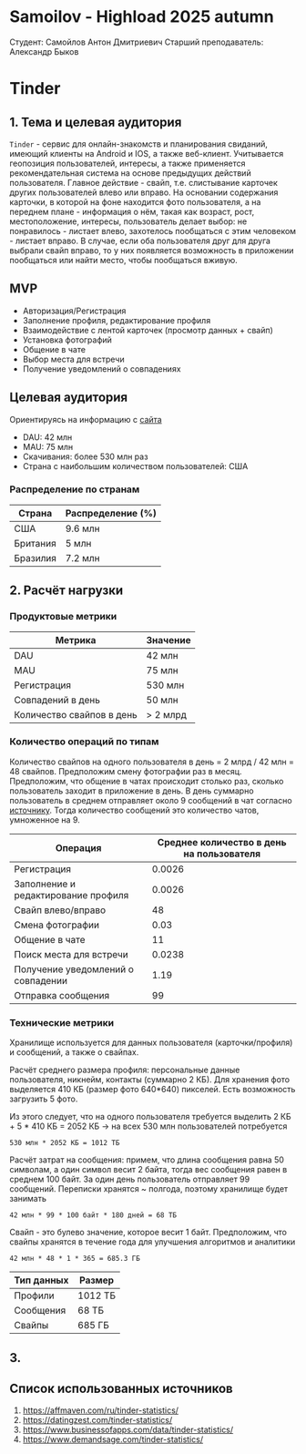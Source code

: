 # Samoilov - Highload 2025 autumn

Студент: Самойлов Антон Дмитриевич
Старший преподаватель: Александр Быков

# Tinder 
## 1. Тема и целевая аудитория
`Tinder` - сервис для онлайн-знакомств и планирования свиданий, имеющий клиенты на Android и IOS, а также веб-клиент. Учитывается геопозиция пользователей, интересы, а также применяется рекомендательная система на основе предыдущих действий пользователя. Главное действие - свайп, т.е. слистывание карточек других пользователей влево или вправо. На основании содержания карточки, в которой на фоне находится фото пользователя, а на переднем плане - информация о нём, такая как возраст, рост, местоположение, интересы, пользователь делает выбор: не понравилось - листает влево, захотелось пообщаться с этим человеком - листает вправо. В случае, если оба пользователя друг для друга выбрали свайп вправо, то у них появляется возможность в приложении пообщаться или найти место, чтобы пообщаться вживую.

## MVP
- Авторизация/Регистрация
- Заполнение профиля, редактирование профиля
- Взаимодействие с лентой карточек (просмотр данных + свайп)
- Установка фотографий 
- Общение в чате
- Выбор места для встречи
- Получение уведомлений о совпадениях

## Целевая аудитория
Ориентируясь на информацию с [сайта](https://datingzest.com/tinder-statistics/)
- DAU: 42 млн
- MAU: 75 млн
- Скачивания: более 530 млн раз
- Страна с наибольшим количеством пользователей: США

### Распределение по странам
Страна|Распределение (%)
---|---
США|9.6 млн
Британия|5 млн
Бразилия|7.2 млн

## 2. Расчёт нагрузки

### Продуктовые метрики
Метрика|Значение
---|---
DAU|42 млн
MAU|75 млн
Регистрация|530 млн
Совпадений в день|50 млн
Количество свайпов в день|> 2 млрд

### Количество операций по типам
Количество свайпов на одного пользователя в день = 2 млрд / 42 млн = 48 свайпов.
Предположим смену фотографии раз в месяц. Предположим, что общение в чатах происходит столько раз, сколько пользователь заходит в приложение в день.
В день суммарно пользователь в среднем отправляет около 9 сообщений в чат согласно [источнику](https://arxiv.org/pdf/1607.03320.pdf). Тогда количество сообщений это количество чатов, умноженное на 9.

Операция|Среднее количество в день на пользователя
---|---
Регистрация|0.0026
Заполнение и редактирование профиля|0.0026
Свайп влево/вправо|48
Смена фотографии|0.03
Общение в чате|11
Поиск места для встречи|0.0238
Получение уведомлений о совпадении|1.19
Отправка сообщения|99

### Технические метрики

Хранилище используется для данных пользователя (карточки/профиля) и сообщений, а также о свайпах.

Расчёт среднего размера профиля: персональные данные пользователя, никнейм, контакты (суммарно 2 КБ). Для хранения фото выделяется 410 КБ (размер фото 640*640) пикселей. Есть возможность загрузить 5 фото.

Из этого следует, что на одного пользователя требуется выделить 2 КБ + 5 * 410 КБ = 2052 КБ -> на всех 530 млн пользователей потребуется 

`530 млн * 2052 КБ = 1012 ТБ`

Расчёт затрат на сообщения: примем, что длина сообщения равна 50 символам, а один символ весит 2 байта, тогда вес сообщения равен в среднем 100 байт. За один день пользователь отправляет 99 сообщений. Переписки хранятся ~ полгода, поэтому хранилище будет занимать

`42 млн * 99 * 100 байт * 180 дней = 68 ТБ`

Свайп - это булево значение, которое весит 1 байт. Предположим, что свайпы хранятся в течение года для улучшения алгоритмов и аналитики

`42 млн * 48 * 1 * 365 = 685.3 ГБ`

Тип данных|Размер
---|---
Профили| 1012 ТБ
Сообщения| 68 ТБ
Свайпы| 685 ГБ



## 3. 

## Список использованных источников
1) https://affmaven.com/ru/tinder-statistics/
2) https://datingzest.com/tinder-statistics/
3) https://www.businessofapps.com/data/tinder-statistics/
4) https://www.demandsage.com/tinder-statistics/
